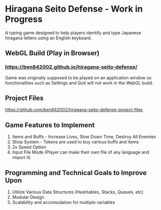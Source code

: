 # Hiragana Seito Defense - Work in Progress
A typing game designed to help players identify and type Japanese hiragana letters using an English keyboard.  

## WebGL Build (Play in Browser)
### https://ben842002.github.io/hiragana-seito-defense/  

Game was originally supposed to be played on an application window so functionalities such as Settings and Quit will not work in the WebGL build.

## Project Files
https://github.com/ben842002/hiragana-seito-defense-project-files

## Game Features to Implement
1. Items and Buffs - Increase Lives, Slow Down Time, Destroy All Enemies
2. Shop System - Tokens are used to buy various buffs and items 
3. 2x Speed Option
4. Input File Mode (Player can make their own file of any language and import it)

## Programming and Technical Goals to Improve Upon
1. Utilize Various Data Structures (Hashtables, Stacks, Queues, etc)
2. Modular Design
3. Scalability and accomodation for multiple variables
